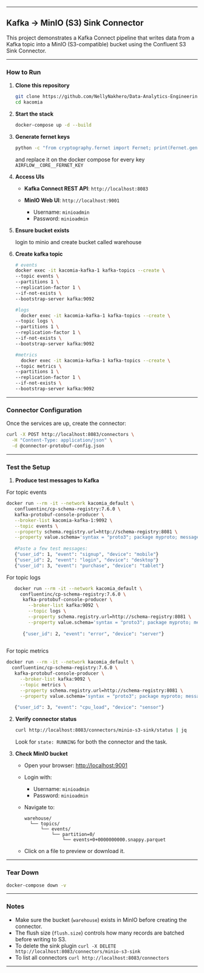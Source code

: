 
---

##  Kafka → MinIO (S3) Sink Connector

This project demonstrates a Kafka Connect pipeline that writes data from a Kafka topic into a MinIO (S3-compatible) bucket using the Confluent S3 Sink Connector.

---

###  How to Run

1. **Clone this repository**

   ```bash
   git clone https://github.com/NellyNakhero/Data-Analytics-Engineering.git
   cd kacomia
   ```

2. **Start the stack**

   ```bash
   docker-compose up -d --build
   ```

3. **Generate fernet keys**

    ```bash
   python -c "from cryptography.fernet import Fernet; print(Fernet.generate_key().decode())"
    ```
   
    and replace it on the docker compose for every key `AIRFLOW__CORE__FERNET_KEY`

4. **Access UIs**

    * **Kafka Connect REST API**: `http://localhost:8083`
    * **MinIO Web UI**: `http://localhost:9001`

        * Username: `minioadmin`
        * Password: `minioadmin`

5. **Ensure bucket exists**

   login to minio and create bucket called warehouse

6. **Create kafka topic**

    ```bash
   # events
   docker exec -it kacomia-kafka-1 kafka-topics --create \
    --topic events \
    --partitions 1 \
    --replication-factor 1 \
    --if-not-exists \
    --bootstrap-server kafka:9092
   
   #logs
      docker exec -it kacomia-kafka-1 kafka-topics --create \
    --topic logs \
    --partitions 1 \
    --replication-factor 1 \
    --if-not-exists \
    --bootstrap-server kafka:9092
   
   #metrics
      docker exec -it kacomia-kafka-1 kafka-topics --create \
    --topic metrics \
    --partitions 1 \
    --replication-factor 1 \
    --if-not-exists \
    --bootstrap-server kafka:9092
    ```


---

###  Connector Configuration

Once the services are up, create the connector:

```bash
curl -X POST http://localhost:8083/connectors \
  -H "Content-Type: application/json" \
  -d @connector-protobuf-config.json
```

---

###  Test the Setup

1. **Produce test messages to Kafka**

For topic events

   ```bash
   docker run --rm -it --network kacomia_default \
      confluentinc/cp-schema-registry:7.6.0 \
      kafka-protobuf-console-producer \
      --broker-list kacomia-kafka-1:9092 \
      --topic events \
      --property schema.registry.url=http://schema-registry:8081 \
      --property value.schema='syntax = "proto3"; package myproto; message Event { int32 user_id = 1; string event = 2; string device = 3; }'
      
      #Paste a few test messages:
      {"user_id": 1, "event": "signup", "device": "mobile"}
      {"user_id": 2, "event": "login", "device": "desktop"}
      {"user_id": 3, "event": "purchase", "device": "tablet"}
   ```

For topic logs   

   ```bash
      docker run --rm -it --network kacomia_default \
        confluentinc/cp-schema-registry:7.6.0 \
         kafka-protobuf-console-producer \
           --broker-list kafka:9092 \
           --topic logs \
           --property schema.registry.url=http://schema-registry:8081 \
           --property value.schema='syntax = "proto3"; package myproto; message Event { int32 user_id = 1; string event = 2; string device = 3; }'
         
         {"user_id": 2, "event": "error", "device": "server"}
      
   ```

For topic metrics

   ```bash
   docker run --rm -it --network kacomia_default \
     confluentinc/cp-schema-registry:7.6.0 \
      kafka-protobuf-console-producer \
        --broker-list kafka:9092 \
        --topic metrics \
        --property schema.registry.url=http://schema-registry:8081 \
        --property value.schema='syntax = "proto3"; package myproto; message Event { int32 user_id = 1; string event = 2; string device = 3; }'
      
      {"user_id": 3, "event": "cpu_load", "device": "sensor"}
   ```

2. **Verify connector status**

   ```bash
   curl http://localhost:8083/connectors/minio-s3-sink/status | jq
   ```

   Look for `state: RUNNING` for both the connector and the task.

3. **Check MinIO bucket**

    * Open your browser: [http://localhost:9001](http://localhost:9001)
    * Login with:

        * Username: `minioadmin`
        * Password: `minioadmin`
    * Navigate to:

      ```
      warehouse/
        └── topics/
            └── events/
                └── partition=0/
                    └── events+0+0000000000.snappy.parquet
      ```
    * Click on a file to preview or download it.

---

###  Tear Down

```bash
docker-compose down -v
```

---

###  Notes

* Make sure the bucket (`warehouse`) exists in MinIO before creating the connector.
* The flush size (`flush.size`) controls how many records are batched before writing to S3.
* To delete the sink plugin `curl -X DELETE http://localhost:8083/connectors/minio-s3-sink`
* To list all connectors `curl http://localhost:8083/connectors`

---

